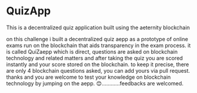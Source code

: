 # QuizApp
This is a decentralized quiz application built using the aeternity blockchain


on this challenge i built a decentralized quiz aepp as a prototype of online exams run on the blockchain that aids transparency in the exam process. it is called QuiZaepp which is direct, questions are asked on blockchain technology and related matters and after taking the quiz you are scored instantly and your score stored on the blockchain. to keep it precise, there are only 4 blockchain questions asked, you can add yours via pull request. thanks and you are welcome to test your knowledge on blockchain technology by jumping on the aepp. 😊............feedbacks are welcomed.
